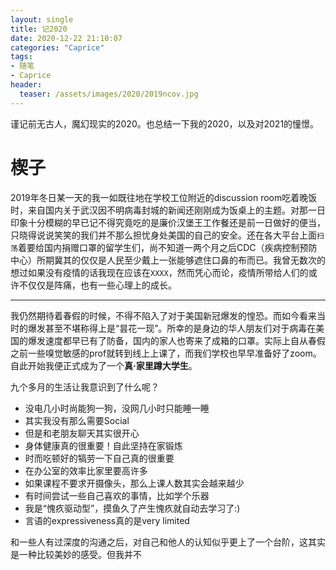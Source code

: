 ```yaml
---
layout: single
title: 记2020
date: 2020-12-22 21:10:07
categories: "Caprice"
tags:
- 随笔
- Caprice
header:
  teaser: /assets/images/2020/2019ncov.jpg
---
```


谨记前无古人，魔幻现实的2020。也总结一下我的2020，以及对2021的憧憬。

# 楔子

2019年冬日某一天的我一如既往地在学校工位附近的discussion room吃着晚饭时，来自国内关于武汉因不明病毒封城的新闻还刚刚成为饭桌上的主题。对那一日印象十分模糊的早已记不得究竟吃的是廉价汉堡王工作餐还是前一日做好的便当，只晓得说说笑笑的我们并不那么担忧身处美国的自己的安全。还在各大平台上面`扫荡`着要给国内捐赠口罩的留学生们，尚不知道一两个月之后CDC（疾病控制预防中心）所期冀其的仅仅是人民至少戴上一张能够遮住口鼻的布而已。我曾无数次的想过如果没有疫情的话我现在应该在`XXXX`，然而凭心而论，疫情所带给人们的或许不仅仅是阵痛，也有一些心理上的成长。

***

我仍然期待着春假的时候，不得不陷入了对于美国新冠爆发的惶恐。而如今看来当时的爆发甚至不堪称得上是“昙花一现”。所幸的是身边的华人朋友们对于病毒在美国的爆发速度都早已有了防备，国内的家人也寄来了成箱的口罩。实际上自从春假之前一些嗅觉敏感的prof就转到线上上课了，而我们学校也早早准备好了zoom。自此开始我便正式成为了一个**真·家里蹲大学生**。

九个多月的生活让我意识到了什么呢？

- 没电几小时尚能狗一狗，没网几小时只能睡一睡
- 其实我没有那么需要Social
- 但是和老朋友聊天其实很开心
- 身体健康真的很重要！自此坚持在家锻炼
- 时而吃顿好的犒劳一下自己真的很重要
- 在办公室的效率比家里要高许多
- 如果课程不要求开摄像头，那么上课人数其实会越来越少
- 有时间尝试一些自己喜欢的事情，比如学个乐器
- 我是“愧疚驱动型”，摸鱼久了产生愧疚就自动去学习了:)
- 言语的expressiveness真的是very limited

和一些人有过深度的沟通之后，对自己和他人的认知似乎更上了一个台阶，这其实是一种比较美妙的感受。但我并不